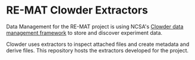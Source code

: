 # RE-MAT Clowder Extractors
Data Management for the RE-MAT project is using NCSA's [Clowder data management
framework](https://clowderframework.org) to store and discover experiment data.

Clowder uses extractors to inspect attached files and create metadata and
derive files. This repository hosts the extractors developed for the project.
